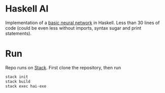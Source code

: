# Haskell AI
Implementation of a [basic neural network](https://iamtrask.github.io/2015/07/12/basic-python-network/) in Haskell.
Less than 30 lines of code (could be even less without imports, syntax sugar and print statements).

# Run
Repo runs on [Stack](https://docs.haskellstack.org/en/stable/README/). First clone the repository, then run

```bash
stack init
stack build
stack exec hai-exe
```
